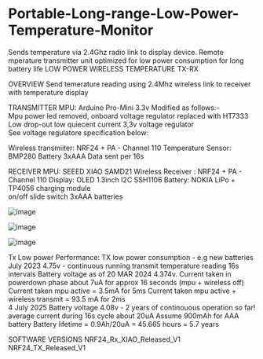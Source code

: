 # Portable-Long-range-Low-Power-Temperature-Monitor
Sends temperature via 2.4Ghz radio link to display device. Remote mperature transmitter unit optimized for low power consumption for long battery life
LOW POWER WIRELESS TEMPERATURE TX-RX

OVERVIEW
Send temerature reading using 2.4Mhz wireless link to receiver with temperature display

TRANSMITTER
MPU: Arduino Pro-Mini 3.3v Modified as follows:-  
Mpu power led removed, onboard voltage regulator replaced with HT7333 Low drop-out low quiecent current 3,3v voltage regulator  
See voltage regulatore specification below:

Wireless transmiiter: NRF24 + PA - Channel 110
Temperature Sensor: BMP280
Battery 3xAAA
Data sent per 16s

RECEIVER
MPU: SEEED XIAO SAMD21
Wireless Receiver : NRF24 + PA - Channel 110
Display: OLED 1.3inch I2C SSH1106
Battery: NOKIA LiPo + TP4056 charging module  
on/off slide switch
3xAAA batteries  
  
![image](https://github.com/user-attachments/assets/e2c76261-1232-4d48-8082-a891044f0df6)

![image](https://github.com/user-attachments/assets/b15cd078-ba87-47cb-afa7-ac98e6563985)  

![image](https://github.com/user-attachments/assets/280e2b2f-677c-40ac-84d2-bf7488752700)



Tx Low power Performance:
TX low power consumption - e.g new batteries July 2023 4.75v  - continuous running transmit temperature reading 16s intervals
Battery voltage as of 20 MAR 2024 4.374v.
Current taken in powerdown phase about 7uA for approx 16 seconds (mpu + wireless off)
Current taken mpu active = 3.5mA for 5ms
Current taken mpu active + wireless transmit = 93.5 mA for 2ms  
4 July 2025 Battery voltage 4.08v - 2 years of continouous operation so far!  
average current during 16s cycle about 20uA
Assume 900mAh for AAA battery
Battery lifetime = 0.9Ah/20uA = 45.665 hours = 5.7 years

SOFTWARE VERSIONS
NRF24_Rx_XIAO_Released_V1
NRF24_TX_Released_V1

